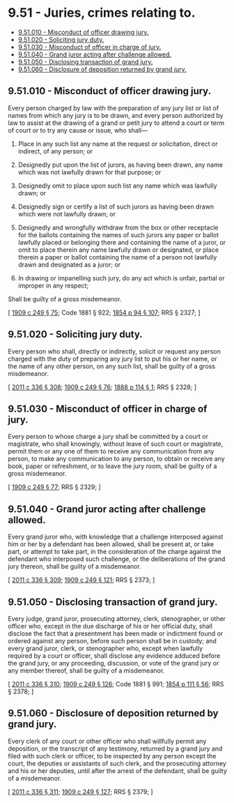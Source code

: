 # 9.51 - Juries, crimes relating to.
* [9.51.010 - Misconduct of officer drawing jury.](#951010---misconduct-of-officer-drawing-jury)
* [9.51.020 - Soliciting jury duty.](#951020---soliciting-jury-duty)
* [9.51.030 - Misconduct of officer in charge of jury.](#951030---misconduct-of-officer-in-charge-of-jury)
* [9.51.040 - Grand juror acting after challenge allowed.](#951040---grand-juror-acting-after-challenge-allowed)
* [9.51.050 - Disclosing transaction of grand jury.](#951050---disclosing-transaction-of-grand-jury)
* [9.51.060 - Disclosure of deposition returned by grand jury.](#951060---disclosure-of-deposition-returned-by-grand-jury)
## 9.51.010 - Misconduct of officer drawing jury.
Every person charged by law with the preparation of any jury list or list of names from which any jury is to be drawn, and every person authorized by law to assist at the drawing of a grand or petit jury to attend a court or term of court or to try any cause or issue, who shall—

1. Place in any such list any name at the request or solicitation, direct or indirect, of any person; or

2. Designedly put upon the list of jurors, as having been drawn, any name which was not lawfully drawn for that purpose; or

3. Designedly omit to place upon such list any name which was lawfully drawn; or

4. Designedly sign or certify a list of such jurors as having been drawn which were not lawfully drawn; or

5. Designedly and wrongfully withdraw from the box or other receptacle for the ballots containing the names of such jurors any paper or ballot lawfully placed or belonging there and containing the name of a juror, or omit to place therein any name lawfully drawn or designated, or place therein a paper or ballot containing the name of a person not lawfully drawn and designated as a juror; or

6. In drawing or impanelling such jury, do any act which is unfair, partial or improper in any respect;

Shall be guilty of a gross misdemeanor.

\[ [1909 c 249 § 75](https://leg.wa.gov/CodeReviser/documents/sessionlaw/1909c249.pdf?cite=1909%20c%20249%20§%2075); Code 1881 § 922; [1854 p 94 § 107](https://leg.wa.gov/CodeReviser/Pages/session_laws.aspx?cite=1854%20p%2094%20§%20107); RRS § 2327; \]

## 9.51.020 - Soliciting jury duty.
Every person who shall, directly or indirectly, solicit or request any person charged with the duty of preparing any jury list to put his or her name, or the name of any other person, on any such list, shall be guilty of a gross misdemeanor.

\[ [2011 c 336 § 308](https://lawfilesext.leg.wa.gov/biennium/2011-12/Pdf/Bills/Session%20Laws/Senate/5045.SL.pdf?cite=2011%20c%20336%20§%20308); [1909 c 249 § 76](https://leg.wa.gov/CodeReviser/documents/sessionlaw/1909c249.pdf?cite=1909%20c%20249%20§%2076); [1888 p 114 § 1](https://leg.wa.gov/CodeReviser/Pages/session_laws.aspx?cite=1888%20p%20114%20§%201); RRS § 2328; \]

## 9.51.030 - Misconduct of officer in charge of jury.
Every person to whose charge a jury shall be committed by a court or magistrate, who shall knowingly, without leave of such court or magistrate, permit them or any one of them to receive any communication from any person, to make any communication to any person, to obtain or receive any book, paper or refreshment, or to leave the jury room, shall be guilty of a gross misdemeanor.

\[ [1909 c 249 § 77](https://leg.wa.gov/CodeReviser/documents/sessionlaw/1909c249.pdf?cite=1909%20c%20249%20§%2077); RRS § 2329; \]

## 9.51.040 - Grand juror acting after challenge allowed.
Every grand juror who, with knowledge that a challenge interposed against him or her by a defendant has been allowed, shall be present at, or take part, or attempt to take part, in the consideration of the charge against the defendant who interposed such challenge, or the deliberations of the grand jury thereon, shall be guilty of a misdemeanor.

\[ [2011 c 336 § 309](https://lawfilesext.leg.wa.gov/biennium/2011-12/Pdf/Bills/Session%20Laws/Senate/5045.SL.pdf?cite=2011%20c%20336%20§%20309); [1909 c 249 § 121](https://leg.wa.gov/CodeReviser/documents/sessionlaw/1909c249.pdf?cite=1909%20c%20249%20§%20121); RRS § 2373; \]

## 9.51.050 - Disclosing transaction of grand jury.
Every judge, grand juror, prosecuting attorney, clerk, stenographer, or other officer who, except in the due discharge of his or her official duty, shall disclose the fact that a presentment has been made or indictment found or ordered against any person, before such person shall be in custody; and every grand juror, clerk, or stenographer who, except when lawfully required by a court or officer, shall disclose any evidence adduced before the grand jury, or any proceeding, discussion, or vote of the grand jury or any member thereof, shall be guilty of a misdemeanor.

\[ [2011 c 336 § 310](https://lawfilesext.leg.wa.gov/biennium/2011-12/Pdf/Bills/Session%20Laws/Senate/5045.SL.pdf?cite=2011%20c%20336%20§%20310); [1909 c 249 § 126](https://leg.wa.gov/CodeReviser/documents/sessionlaw/1909c249.pdf?cite=1909%20c%20249%20§%20126); Code 1881 § 991; [1854 p 111 § 56](https://leg.wa.gov/CodeReviser/Pages/session_laws.aspx?cite=1854%20p%20111%20§%2056); RRS § 2378; \]

## 9.51.060 - Disclosure of deposition returned by grand jury.
Every clerk of any court or other officer who shall willfully permit any deposition, or the transcript of any testimony, returned by a grand jury and filed with such clerk or officer, to be inspected by any person except the court, the deputies or assistants of such clerk, and the prosecuting attorney and his or her deputies, until after the arrest of the defendant, shall be guilty of a misdemeanor.

\[ [2011 c 336 § 311](https://lawfilesext.leg.wa.gov/biennium/2011-12/Pdf/Bills/Session%20Laws/Senate/5045.SL.pdf?cite=2011%20c%20336%20§%20311); [1909 c 249 § 127](https://leg.wa.gov/CodeReviser/documents/sessionlaw/1909c249.pdf?cite=1909%20c%20249%20§%20127); RRS § 2379; \]

